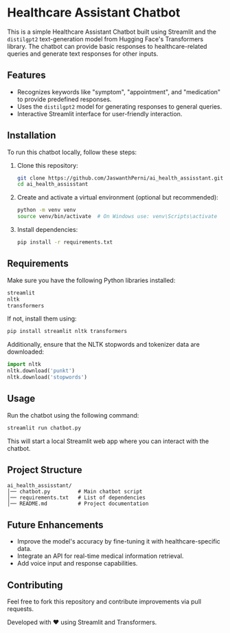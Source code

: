 # Healthcare Assistant Chatbot

This is a simple Healthcare Assistant Chatbot built using Streamlit and the `distilgpt2` text-generation model from Hugging Face's Transformers library. The chatbot can provide basic responses to healthcare-related queries and generate text responses for other inputs.

## Features
- Recognizes keywords like "symptom", "appointment", and "medication" to provide predefined responses.
- Uses the `distilgpt2` model for generating responses to general queries.
- Interactive Streamlit interface for user-friendly interaction.

## Installation

To run this chatbot locally, follow these steps:

1. Clone this repository:
   ```bash
   git clone https://github.com/JaswanthPerni/ai_health_assisstant.git
   cd ai_health_assisstant
   ```
2. Create and activate a virtual environment (optional but recommended):
   ```bash
   python -m venv venv
   source venv/bin/activate  # On Windows use: venv\Scripts\activate
   ```
3. Install dependencies:
   ```bash
   pip install -r requirements.txt
   ```

## Requirements

Make sure you have the following Python libraries installed:
```txt
streamlit
nltk
transformers
```
If not, install them using:
```bash
pip install streamlit nltk transformers
```

Additionally, ensure that the NLTK stopwords and tokenizer data are downloaded:
```python
import nltk
nltk.download('punkt')
nltk.download('stopwords')
```

## Usage

Run the chatbot using the following command:
```bash
streamlit run chatbot.py
```
This will start a local Streamlit web app where you can interact with the chatbot.

## Project Structure
```
ai_health_assisstant/
│── chatbot.py         # Main chatbot script
│── requirements.txt   # List of dependencies
│── README.md          # Project documentation
```

## Future Enhancements
- Improve the model's accuracy by fine-tuning it with healthcare-specific data.
- Integrate an API for real-time medical information retrieval.
- Add voice input and response capabilities.

## Contributing
Feel free to fork this repository and contribute improvements via pull requests.

Developed with ❤️ using Streamlit and Transformers.

